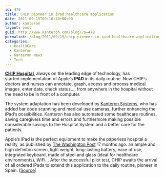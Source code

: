 ```yaml
---
id: 479
title: CHIP pioneer in iPad healthcare application
date: 2011-09-15T09:10:40+00:00
author: kanteron
layout: post
guid: http://www.kanteron.com/blog/?p=479
permalink: /blog/2011/09/15/chip-pioneer-in-ipad-healthcare-application/
categories:
  - HealthCare
  - Kanteron
  - Kanteron News
  - Tech
---
```

**<a title="http://www.chiphospital.es" href="http://www.chiphospital.es" target="_blank">CHIP Hospital</a>**, always on the leading edge of technology, has started implementation of Apple‘s **IPAD** in its daily routine. Now CHIP‘s doctors and nurses can annotate, graph, access and process medical images, enter data, check status…, from anywhere in the hospital without the need to be in front of a computer.

The system adaptation has been developed by <a href="http://www.kanteron.com/" target="_blank">Kanteron Systems</a>, who has added bar code scanning and medical use cameras, further enhancing the iPad‘s possibilities. Kanteron has also automated some healthcare routines, saving caregivers time and errors and furthermore making possible considerable savings to the Hospital System and a better care for the patients.

Apple‘s iPad is the perfect equipment to make the paperless hospital a reality, as published by <a title="http://www.washingtonpost.com/wp-dyn/content/article/2010/04/09/AR2010040906341.html" href="http://www.washingtonpost.com/wp-dyn/content/article/2010/04/09/AR2010040906341.html" target="_blank">The Washington Post</a> 17 months ago: an ample and high definiton screen, light weight, long-lasting battery, ease of use, integrated keyboard, made of steel and glass (ideal for healthcare environments), WiFi… After the successful pilot test, CHIP awaits the arrival of all ordered iPads to extend this application to the daily routine, pioneer in Spain. [<a title="http://www.chiphospital.es/index.php?option=com_content&view=article&id=244:chip-pionero-en-la-aplicacion-del-ipad-en-la-actividad-sanitaria&catid=15:noticias-hospital&Itemid=165" href="http://www.chiphospital.es/index.php?option=com_content&view=article&id=244:chip-pionero-en-la-aplicacion-del-ipad-en-la-actividad-sanitaria&catid=15:noticias-hospital&Itemid=165" target="_blank">Source</a>]
